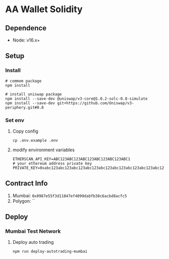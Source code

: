 # AA Wallet Solidity

## Dependence

- Node: v16.x+

## Setup 

### Install

```shell
# commom package
npm install

# install uniswap package
npm install --save-dev @uniswap/v3-core@1.0.2-solc-0.8-simulate
npm install --save-dev git+https://github.com/Uniswap/v3-periphery.git#0.8
```


### Set env

1. Copy config
    ```shell
    cp .env.example .env
    ```
2. modify environment variables
    ```
    ETHERSCAN_API_KEY=ABC123ABC123ABC123ABC123ABC123ABC1
    # your ethereum address private key
    PRIVATE_KEY=0xabc123abc123abc123abc123abc123abc123abc123abc123abc123abc123abc1
    ```
   
## Contract Info

1. Mumbai: `0x0987e55f3d11847ef4099dabfb38c6acbd8acfc5`
2. Polygon: ``

## Deploy

### Mumbai Test Network

1. Deploy auto trading
   ```shell
   npm run deploy-autotrading-mumbai
   ```

